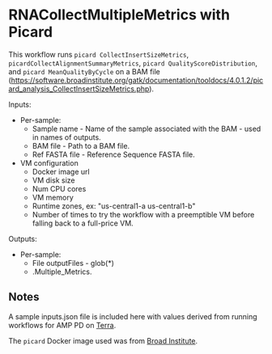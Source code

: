 # RNACollectMultipleMetrics with Picard

This workflow runs `picard CollectInsertSizeMetrics`, `picardCollectAlignmentSummaryMetrics`, `picard QualityScoreDistribution`, and `picard MeanQualityByCycle` on a BAM file
(https://software.broadinstitute.org/gatk/documentation/tooldocs/4.0.1.2/picard_analysis_CollectInsertSizeMetrics.php).

Inputs:
- Per-sample:
  - Sample name - Name of the sample associated with the BAM - used in names of outputs.
  - BAM file - Path to a BAM file.
  - Ref FASTA file - Reference Sequence FASTA file.
- VM configuration
  - Docker image url
  - VM disk size
  - Num CPU cores
  - VM memory
  - Runtime zones, ex: "us-central1-a us-central1-b"
  - Number of times to try the workflow with a preemptible VM before
    falling back to a full-price VM.

Outputs:
- Per-sample:
  - File outputFiles - glob(*)
  - <sample-id>.Multiple_Metrics.<metric>

## Notes
A sample inputs.json file is included here with values derived from running workflows for AMP PD on [Terra](https://app.terra.bio/).

The `picard` Docker image used was from [Broad Institute](https://hub.docker.com/r/broadinstitute/picard).